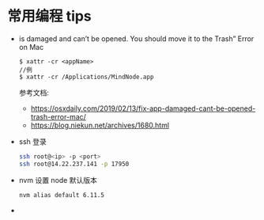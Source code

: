 # 常用编程 tips

- is damaged and can’t be opened. You should move it to the Trash” Error on Mac

  ```code
  $ xattr -cr <appName>
  //例
  $ xattr -cr /Applications/MindNode.app
  ```

  参考文档:

  - https://osxdaily.com/2019/02/13/fix-app-damaged-cant-be-opened-trash-error-mac/
  - https://blog.niekun.net/archives/1680.html

- ssh 登录

  ```sh
  ssh root@<ip> -p <port>
  ssh root@14.22.237.141 -p 17950
  ```

- nvm 设置 node 默认版本

  ```sh
  nvm alias default 6.11.5
  ```

-
